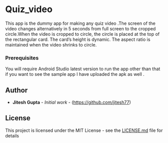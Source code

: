 # Quiz_video

This app is the dummy app for making any quiz video .The screen of the video changes alternatively in 5 seconds from full screen to the cropped circle.When the video is cropped to circle, the circle is placed at the top of the
rectangular card. The card’s height is dynamic. The aspect ratio 
is maintained when the video shrinks to circle. 


### Prerequisites

You will require Android Studio latest version to run  the app other than that if you want to see the sample app I have uploaded the apk as well .

## Author

* **Jitesh Gupta** - *Initial work* - (https://github.com/jitesh77)

## License

This project is licensed under the MIT License - see the [LICENSE.md](LICENSE.md) file for details

